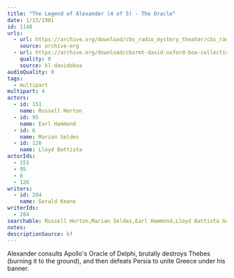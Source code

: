 ```yaml
---
title: "The Legend of Alexander (4 of 5) - The Oracle"
date: 1/15/1981
id: 1148
urls: 
  - url: https://archive.org/download/cbs_radio_mystery_theater/cbs_radio_mystery_theater-1101-1150.zip/cbs_radio_mystery_theater-1101-1150%2Fcbsrmt_1148_legend_of_alexander_part_4_the_oracle.mp3
    source: archive-org
  - url: https://archive.org/download/cbsrmt-david-oxford-boa-collection/CBSRMT-810115-1148-The-Legend-of-Alexander,-Part-4-The-Oracle-(32-22)-[2007]-{BoA}.mp3
    quality: 0
    source: kl-davidoboa
audioQuality: 0
tags: 
  - multipart
multipart: 4
actors:  
  - id: 151
    name: Russell Horton  
  - id: 95
    name: Earl Hammond  
  - id: 6
    name: Marian Seldes  
  - id: 126
    name: Lloyd Battista
actorIds:  
  - 151  
  - 95  
  - 6  
  - 126
writers:  
  - id: 284
    name: Gerald Keane
writerIds:  
  - 284
searchable: Russell Horton,Marian Seldes,Earl Hammond,Lloyd Battista Gerald Keane
notes: 
descriptionSource: kf
---
```

Alexander consults Apollo's Oracle of Delphi, brutally destroys Thebes (burning it to the ground), and then defeats Persia to unite Greece under his banner.